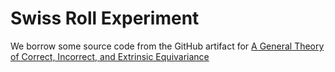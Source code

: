 
# Swiss Roll Experiment

We borrow some source code from the GitHub artifact for [A General Theory of Correct, Incorrect, and Extrinsic Equivariance](https://github.com/pointW/ext_theory/tree/master)
